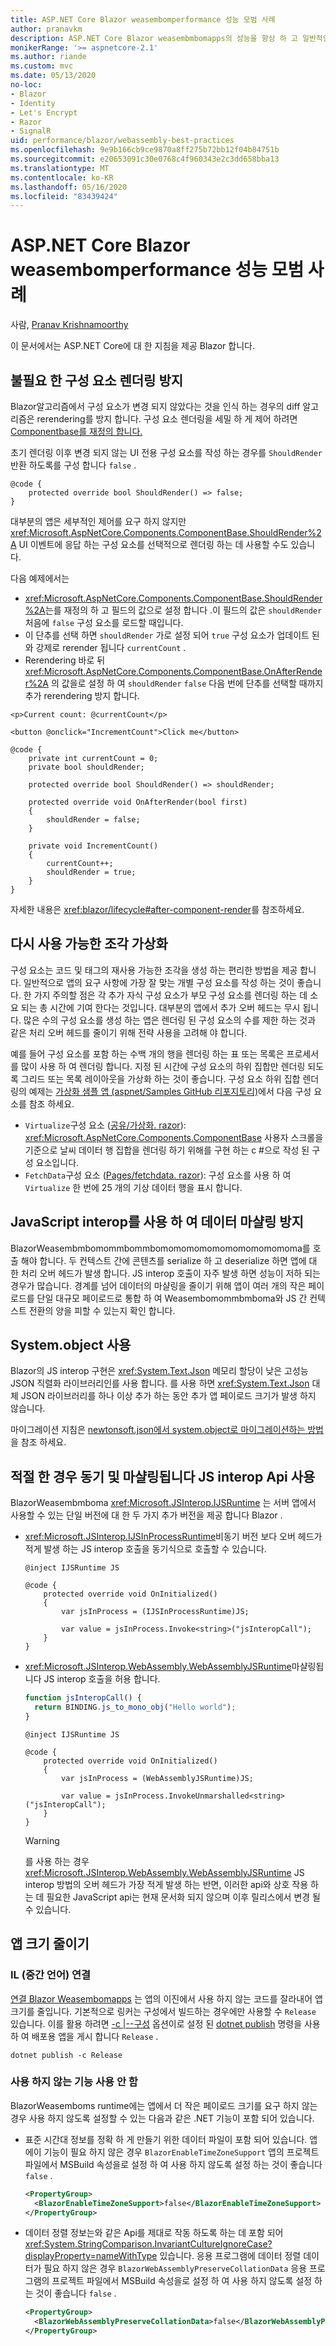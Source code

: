 ```yaml
---
title: ASP.NET Core Blazor weasembomperformance 성능 모범 사례
author: pranavkm
description: ASP.NET Core Blazor weasembmbomapps의 성능을 향상 하 고 일반적인 성능 문제를 방지 하기 위한 팁입니다.
monikerRange: '>= aspnetcore-2.1'
ms.author: riande
ms.custom: mvc
ms.date: 05/13/2020
no-loc:
- Blazor
- Identity
- Let's Encrypt
- Razor
- SignalR
uid: performance/blazor/webassembly-best-practices
ms.openlocfilehash: 9e9b166cb9ce9870a8ff275b72bb12f04b84751b
ms.sourcegitcommit: e20653091c30e0768c4f960343e2c3dd658bba13
ms.translationtype: MT
ms.contentlocale: ko-KR
ms.lasthandoff: 05/16/2020
ms.locfileid: "83439424"
---
```

# <a name="aspnet-core-blazor-webassembly-performance-best-practices"></a>ASP.NET Core Blazor weasembomperformance 성능 모범 사례

사람, [Pranav Krishnamoorthy](https://github.com/pranavkm)

이 문서에서는 ASP.NET Core에 대 한 지침을 제공 Blazor 합니다.

## <a name="avoid-unnecessary-component-renders"></a>불필요 한 구성 요소 렌더링 방지

Blazor알고리즘에서 구성 요소가 변경 되지 않았다는 것을 인식 하는 경우의 diff 알고리즘은 rerendering를 방지 합니다. 구성 요소 렌더링을 세밀 하 게 제어 하려면 [Componentbase를 재정의 합니다.](xref:Microsoft.AspNetCore.Components.ComponentBase.ShouldRender%2A)

초기 렌더링 이후 변경 되지 않는 UI 전용 구성 요소를 작성 하는 경우를 `ShouldRender` 반환 하도록를 구성 합니다 `false` .

```razor
@code {
    protected override bool ShouldRender() => false;
}
```

대부분의 앱은 세부적인 제어를 요구 하지 않지만 <xref:Microsoft.AspNetCore.Components.ComponentBase.ShouldRender%2A> UI 이벤트에 응답 하는 구성 요소를 선택적으로 렌더링 하는 데 사용할 수도 있습니다.

다음 예제에서는

* <xref:Microsoft.AspNetCore.Components.ComponentBase.ShouldRender%2A>는를 재정의 하 고 필드의 값으로 설정 합니다 .이 필드의 값은 `shouldRender` 처음에 `false` 구성 요소를 로드할 때입니다.
* 이 단추를 선택 하면 `shouldRender` 가로 설정 되어 `true` 구성 요소가 업데이트 된와 강제로 rerender 됩니다 `currentCount` .
* Rerendering 바로 뒤 <xref:Microsoft.AspNetCore.Components.ComponentBase.OnAfterRender%2A> 의 값을로 설정 하 여 `shouldRender` `false` 다음 번에 단추를 선택할 때까지 추가 rerendering 방지 합니다.

```razor
<p>Current count: @currentCount</p>

<button @onclick="IncrementCount">Click me</button>

@code {
    private int currentCount = 0;
    private bool shouldRender;

    protected override bool ShouldRender() => shouldRender;

    protected override void OnAfterRender(bool first)
    {
        shouldRender = false;
    }

    private void IncrementCount()
    {
        currentCount++;
        shouldRender = true;
    }
}
```

자세한 내용은 <xref:blazor/lifecycle#after-component-render>를 참조하세요.

## <a name="virtualize-re-usable-fragments"></a>다시 사용 가능한 조각 가상화

구성 요소는 코드 및 태그의 재사용 가능한 조각을 생성 하는 편리한 방법을 제공 합니다. 일반적으로 앱의 요구 사항에 가장 잘 맞는 개별 구성 요소를 작성 하는 것이 좋습니다. 한 가지 주의할 점은 각 추가 자식 구성 요소가 부모 구성 요소를 렌더링 하는 데 소요 되는 총 시간에 기여 한다는 것입니다. 대부분의 앱에서 추가 오버 헤드는 무시 됩니다. 많은 수의 구성 요소를 생성 하는 앱은 렌더링 된 구성 요소의 수를 제한 하는 것과 같은 처리 오버 헤드를 줄이기 위해 전략 사용을 고려해 야 합니다.

예를 들어 구성 요소를 포함 하는 수백 개의 행을 렌더링 하는 표 또는 목록은 프로세서를 많이 사용 하 여 렌더링 합니다. 지정 된 시간에 구성 요소의 하위 집합만 렌더링 되도록 그리드 또는 목록 레이아웃을 가상화 하는 것이 좋습니다. 구성 요소 하위 집합 렌더링의 예제는 [가상화 샘플 앱 (aspnet/Samples GitHub 리포지토리)](https://github.com/aspnet/samples/tree/master/samples/aspnetcore/blazor/Virtualization)에서 다음 구성 요소를 참조 하세요.

* `Virtualize`구성 요소 ([공유/가상화. razor](https://github.com/aspnet/samples/blob/master/samples/aspnetcore/blazor/Virtualization/Shared/Virtualize.cs)): <xref:Microsoft.AspNetCore.Components.ComponentBase> 사용자 스크롤을 기준으로 날씨 데이터 행 집합을 렌더링 하기 위해를 구현 하는 c #으로 작성 된 구성 요소입니다.
* `FetchData`구성 요소 ([Pages/fetchdata. razor](https://github.com/aspnet/samples/blob/master/samples/aspnetcore/blazor/Virtualization/Pages/FetchData.razor)): 구성 요소를 사용 하 여 `Virtualize` 한 번에 25 개의 기상 데이터 행을 표시 합니다.

## <a name="avoid-javascript-interop-to-marshal-data"></a>JavaScript interop를 사용 하 여 데이터 마샬링 방지

BlazorWeasembmbomommbommbomomomomomomomomomomoma를 호출 해야 합니다. 두 컨텍스트 간에 콘텐츠를 serialize 하 고 deserialize 하면 앱에 대 한 처리 오버 헤드가 발생 합니다. JS interop 호출이 자주 발생 하면 성능이 저하 되는 경우가 많습니다. 경계를 넘어 데이터의 마샬링을 줄이기 위해 앱이 여러 개의 작은 페이로드를 단일 대규모 페이로드로 통합 하 여 Weasembomommbmboma와 JS 간 컨텍스트 전환의 양을 피할 수 있는지 확인 합니다.

## <a name="use-systemtextjson"></a>System.object 사용

Blazor의 JS interop 구현은 <xref:System.Text.Json> 메모리 할당이 낮은 고성능 JSON 직렬화 라이브러리인를 사용 합니다. 를 사용 하면 <xref:System.Text.Json> 대체 JSON 라이브러리를 하나 이상 추가 하는 동안 추가 앱 페이로드 크기가 발생 하지 않습니다.

마이그레이션 지침은 [newtonsoft.json에서 system.object로 마이그레이션하는 방법](/dotnet/standard/serialization/system-text-json-migrate-from-newtonsoft-how-to)을 참조 하세요.

## <a name="use-synchronous-and-unmarshalled-js-interop-apis-where-appropriate"></a>적절 한 경우 동기 및 마샬링됩니다 JS interop Api 사용

BlazorWeasembmboma <xref:Microsoft.JSInterop.IJSRuntime> 는 서버 앱에서 사용할 수 있는 단일 버전에 대 한 두 가지 추가 버전을 제공 합니다 Blazor .

* <xref:Microsoft.JSInterop.IJSInProcessRuntime>비동기 버전 보다 오버 헤드가 적게 발생 하는 JS interop 호출을 동기식으로 호출할 수 있습니다.

  ```razor
  @inject IJSRuntime JS

  @code {
      protected override void OnInitialized()
      {
          var jsInProcess = (IJSInProcessRuntime)JS;

          var value = jsInProcess.Invoke<string>("jsInteropCall");
      }
  }
  ```

* <xref:Microsoft.JSInterop.WebAssembly.WebAssemblyJSRuntime>마샬링됩니다 JS interop 호출을 허용 합니다.

  ```javascript
  function jsInteropCall() {
    return BINDING.js_to_mono_obj("Hello world");
  }
  ```

  ```razor
  @inject IJSRuntime JS

  @code {
      protected override void OnInitialized()
      {
          var jsInProcess = (WebAssemblyJSRuntime)JS;

          var value = jsInProcess.InvokeUnmarshalled<string>("jsInteropCall");
      }
  }
  ```

  > [!WARNING]
  > 를 사용 하는 경우 <xref:Microsoft.JSInterop.WebAssembly.WebAssemblyJSRuntime> JS interop 방법의 오버 헤드가 가장 적게 발생 하는 반면, 이러한 api와 상호 작용 하는 데 필요한 JavaScript api는 현재 문서화 되지 않으며 이후 릴리스에서 변경 될 수 있습니다.

## <a name="reduce-app-size"></a>앱 크기 줄이기

### <a name="intermediate-language-il-linking"></a>IL (중간 언어) 연결

[연결 Blazor Weasembomapps](xref:host-and-deploy/blazor/configure-linker) 는 앱의 이진에서 사용 하지 않는 코드를 잘라내어 앱 크기를 줄입니다. 기본적으로 링커는 구성에서 빌드하는 경우에만 사용할 수 `Release` 있습니다. 이를 활용 하려면 [-c |--구성](/dotnet/core/tools/dotnet-publish#options) 옵션이로 설정 된 [dotnet publish](/dotnet/core/tools/dotnet-publish) 명령을 사용 하 여 배포용 앱을 게시 합니다 `Release` .

```dotnetcli
dotnet publish -c Release
```

### <a name="disable-unused-features"></a>사용 하지 않는 기능 사용 안 함

BlazorWeasemboms runtime에는 앱에서 더 작은 페이로드 크기를 요구 하지 않는 경우 사용 하지 않도록 설정할 수 있는 다음과 같은 .NET 기능이 포함 되어 있습니다.

* 표준 시간대 정보를 정확 하 게 만들기 위한 데이터 파일이 포함 되어 있습니다. 앱에이 기능이 필요 하지 않은 경우 `BlazorEnableTimeZoneSupport` 앱의 프로젝트 파일에서 MSBuild 속성을로 설정 하 여 사용 하지 않도록 설정 하는 것이 좋습니다 `false` .

  ```xml
  <PropertyGroup>
    <BlazorEnableTimeZoneSupport>false</BlazorEnableTimeZoneSupport>
  </PropertyGroup>
  ```

* 데이터 정렬 정보는와 같은 Api를 제대로 작동 하도록 하는 데 포함 되어 <xref:System.StringComparison.InvariantCultureIgnoreCase?displayProperty=nameWithType> 있습니다. 응용 프로그램에 데이터 정렬 데이터가 필요 하지 않은 경우 `BlazorWebAssemblyPreserveCollationData` 응용 프로그램의 프로젝트 파일에서 MSBuild 속성을로 설정 하 여 사용 하지 않도록 설정 하는 것이 좋습니다 `false` .

  ```xml
  <PropertyGroup>
    <BlazorWebAssemblyPreserveCollationData>false</BlazorWebAssemblyPreserveCollationData>
  </PropertyGroup>
  ```
